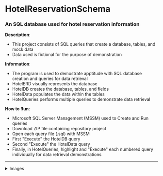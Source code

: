 # HotelReservationSchema

### An SQL database used for hotel reservation information
**Description**:
- This project consists of SQL queries that create a database, tables, and mock data
- Data used is fictional for the purpose of demonstration

**Information**:
- The program is used to demostrate apptitude with SQL database creation and queries for data retrieval
- HotelERD visually represents the database
- HotelDB creates the database, tables, and fields
- HotelData populates the data within the tables
- HotelQueries performs multiple queries to demonstrate data retrieval

**How to Run**:
- Microsoft SQL Server Management (MSSM) used to Create and Run queries
- Download ZIP file containing repository project
- Open each query file (.sql) with MSSM
- First "Execute" the HotelDB query
- Second "Execute" the HotelData query
- Finally, in HotelQueries, highlight and "Execute" each numbered query individually for data retrieval demonstrations

---
<details>
<summary>Images</summary>
<br>
<li> HotelERD - visual representation of database
<br>
<img src="https://user-images.githubusercontent.com/72898263/136840030-67871eb2-a28b-4006-b557-2cf8e6f19ce6.jpg" width="30%"></img>
</li>
</details>
